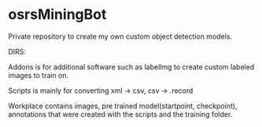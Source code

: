 # osrsMiningBot

Private repository to create my own custom object detection models.

DIRS:

Addons is for additional software such as labelImg to create custom labeled images to train on.

Scripts is mainly for converting xml -> csv, csv -> .record

Workplace contains images, pre trained model(startpoint, checkpoint), annotations that were created with the scripts and the training folder.
